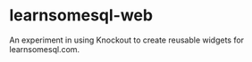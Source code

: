 # learnsomesql-web

An experiment in using Knockout to create reusable widgets for learnsomesql.com.
